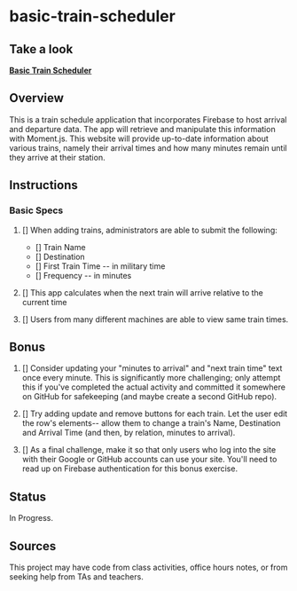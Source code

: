 # basic-train-scheduler

## Take a look

__[Basic Train Scheduler](https://andrewpetersondev.github.io/basic-train-scheduler/)__

## Overview

This is a train schedule application that incorporates Firebase to host arrival and departure data. The app will retrieve and manipulate this information with Moment.js. This website will provide up-to-date information about various trains, namely their arrival times and how many minutes remain until they arrive at their station.

## Instructions

### Basic Specs

1. [] When adding trains, administrators are able to submit the following:
    * [] Train Name
    * [] Destination
    * [] First Train Time -- in military time
    * [] Frequency -- in minutes

2. [] This app calculates when the next train will arrive relative to the current time

3. [] Users from many different machines are able to view same train times.

## Bonus

1. [] Consider updating your "minutes to arrival" and "next train time" text once every minute. This is significantly more challenging; only attempt this if you've completed the actual activity and committed it somewhere on GitHub for safekeeping (and maybe create a second GitHub repo).

2. [] Try adding update and remove buttons for each train. Let the user edit the row's elements-- allow them to change a train's Name, Destination and Arrival Time (and then, by relation, minutes to arrival).

3. [] As a final challenge, make it so that only users who log into the site with their Google or GitHub accounts can use your site. You'll need to read up on Firebase authentication for this bonus exercise.

## Status

In Progress.

## Sources

This project may have code from class activities, office hours notes, or from seeking help from TAs and teachers.
